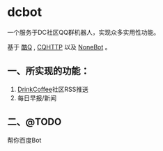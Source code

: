 # dcbot
一个服务于DC社区QQ群机器人，实现众多实用性功能。

基于 [酷Q](https://cqp.cc/t/23253) , [CQHTTP](https://cqhttp.cc/docs/4.15/#/) 以及 [NoneBot](https://nonebot.cqp.moe/) 。


## 一、所实现的功能：
1. [DrinkCoffee](http://bbs.skyzc.top)社区RSS推送
2. 每日早报/新闻
## 二、@TODO
帮你百度Bot
